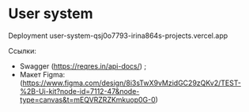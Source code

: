 # User system

Deployment
user-system-qsj0o7793-irina864s-projects.vercel.app

Ссылки:

- Swagger (https://reqres.in/api-docs/) ;
- Макет Figma: (https://www.figma.com/design/8i3sTwX9vMzidGC29zQKv2/TEST-%2B-Ui-kit?node-id=7112-47&node-type=canvas&t=mEQVRZRZKmkuop0G-0)
